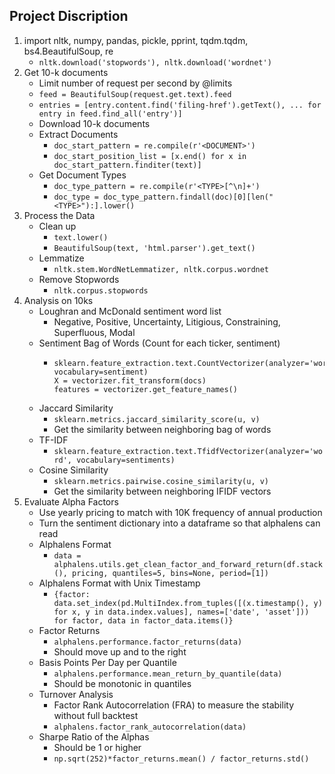 ## Project Discription

1. import nltk, numpy, pandas, pickle, pprint, tqdm.tqdm, bs4.BeautifulSoup, re
    * `nltk.download('stopwords'), nltk.download('wordnet')`
2. Get 10-k documents
    * Limit number of request per second by @limits
    * `feed = BeautifulSoup(request.get.text).feed`
    * `entries = [entry.content.find('filing-href').getText(), ... for entry in feed.find_all('entry')]`
    * Download 10-k documents
    * Extract Documents
      * `doc_start_pattern = re.compile(r'<DOCUMENT>')`
      * `doc_start_position_list = [x.end() for x in doc_start_pattern.finditer(text)]`
    * Get Document Types
      * `doc_type_pattern = re.compile(r'<TYPE>[^\n]+')`
      * `doc_type = doc_type_pattern.findall(doc)[0][len("<TYPE>"):].lower()`
3. Process the Data
    * Clean up
      * `text.lower()`
      * `BeautifulSoup(text, 'html.parser').get_text()`
    * Lemmatize
      * `nltk.stem.WordNetLemmatizer, nltk.corpus.wordnet`
    * Remove Stopwords
      * `nltk.corpus.stopwords`
4. Analysis on 10ks
    * Loughran and McDonald sentiment word list
      * Negative, Positive, Uncertainty, Litigious, Constraining, Superfluous, Modal
    * Sentiment Bag of Words (Count for each ticker, sentiment)
      * ```
        sklearn.feature_extraction.text.CountVectorizer(analyzer='word', vocabulary=sentiment)
        X = vectorizer.fit_transform(docs)
        features = vectorizer.get_feature_names()
        ```
    * Jaccard Similarity
      * `sklearn.metrics.jaccard_similarity_score(u, v)`
      * Get the similarity between neighboring bag of words
    * TF-IDF
      * `sklearn.feature_extraction.text.TfidfVectorizer(analyzer='word', vocabulary=sentiments)`
    * Cosine Similarity
      * `sklearn.metrics.pairwise.cosine_similarity(u, v)`
      * Get the similarity between neighboring IFIDF vectors
5. Evaluate Alpha Factors
    * Use yearly pricing to match with 10K frequency of annual production
    * Turn the sentiment dictionary into a dataframe so that alphalens can read
    * Alphalens Format
      * `data = alphalens.utils.get_clean_factor_and_forward_return(df.stack(), pricing, quantiles=5, bins=None, period=[1])`
    * Alphalens Format with Unix Timestamp
      * `{factor: data.set_index(pd.MultiIndex.from_tuples([(x.timestamp(), y) for x, y in data.index.values], names=['date', 'asset'])) for factor, data in factor_data.items()}`
    * Factor Returns
      * `alphalens.performance.factor_returns(data)`
      * Should move up and to the right
    * Basis Points Per Day per Quantile
      * `alphalens.performance.mean_return_by_quantile(data)`
      * Should be monotonic in quantiles
    * Turnover Analysis
      * Factor Rank Autocorrelation (FRA) to measure the stability without full backtest
      * `alphalens.factor_rank_autocorrelation(data)`
    * Sharpe Ratio of the Alphas
      * Should be 1 or higher
      * `np.sqrt(252)*factor_returns.mean() / factor_returns.std()`
